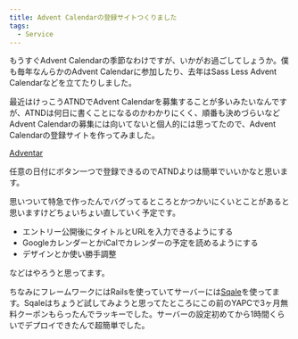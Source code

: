 ```yaml
---
title: Advent Calendarの登録サイトつくりました
tags: 
  - Service
---
```


もうすぐAdvent Calendarの季節なわけですが、いかがお過ごしてしょうか。僕も毎年なんらかのAdvent Calendarに参加したり、去年はSass Less Advent Calendarなどを立てたりしました。

最近はけっこうATNDでAdvent Calendarを募集することが多いみたいなんですが、ATNDは何日に書くことになるのかわかりにくく、順番も決めづらいなどAdvent Calendarの募集には向いてないと個人的には思ってたので、Advent Calendarの登録サイトを作ってみました。

[Adventar](http://www.adventar.org/)

任意の日付にボタン一つで登録できるのでATNDよりは簡単でいいかなと思います。

思いついて特急で作ったんでバグってるところとかつかいにくいとことがあると思いますけどちょいちょい直していく予定です。

* エントリー公開後にタイトルとURLを入力できるようにする
* GoogleカレンダーとかiCalでカレンダーの予定を読めるようにする
* デザインとか使い勝手調整

などはやろうと思ってます。

ちなみにフレームワークにはRailsを使っていてサーバーには[Sqale](http://sqale.jp/)を使ってます。Sqaleはちょうど試してみようと思ってたところにこの前のYAPCで3ヶ月無料クーポンもらったんでラッキーでした。サーバーの設定初めてから1時間くらいでデプロイできたんで超簡単でした。
